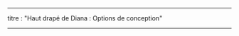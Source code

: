 - - -
titre : "Haut drapé de Diana : Options de conception"
- - -

<PatternOptions pattern='diana' />
